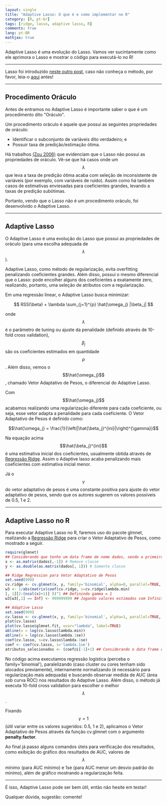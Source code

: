 ```yaml
---
layout: single
title: "Adaptive Lasso: O que é e como implementar no R"
category: [R, pt-br]
tags: [ridge, lasso, adaptive lasso, R]
comments: true
lang: pt-BR
mathjax: true
---
```


Adaptive Lasso é uma evolução do Lasso. Vamos ver sucintamente como ele aprimora o Lasso e mostrar o código para executá-lo no R!

---

Lasso foi introduzido <a href='http://ricardoscr.github.io/como-usar-ridge-e-lasso-no-r.html'>neste outro post</a>, caso não conheça o método, por favor, leia-o <a href='http://ricardoscr.github.io/como-usar-ridge-e-lasso-no-r.html'>aqui</a> antes!

<script src="https://cdn.mathjax.org/mathjax/latest/MathJax.js?config=TeX-AMS-MML_HTMLorMML" type="text/javascript"></script>

---

## Procedimento Oráculo

Antes de entramos no Adaptive Lasso é importante saber o que é um procedimento dito "Oráculo".

Um procedimento oráculo é aquele que possui as seguintes propriedades de oráculo:

- Identificar o subconjunto de variáveis dito verdadeiro; e
- Possuir taxa de predição/estimação ótima.

Há trabalhos <a href='http://pages.cs.wisc.edu/~shao/stat992/zou2006.pdf'>(Zou 2006)</a> que evidenciam que o Lasso não possui as propriedades de oráculo. Vê-se que há casos onde um $$\lambda$$ que leva a taxa de predição ótima acaba com seleção de inconsistente de variáveis (por exemplo, com variáveis de ruído). Assim como há também casos de estimativas enviesadas para coeficientes grandes, levando a taxas de predição subótimas.

Portanto, vendo que o Lasso não é um procedimento oráculo, foi desenvolvido o Adaptive Lasso.

---

## Adaptive Lasso

O Adaptive Lasso é uma evolução do Lasso que possui as propriedades de oráculo (para uma escolha adequada de $$\lambda$$).

Adaptive Lasso, como método de regularização, evita overfitting penalizando coeficientes grandes. Além disso, possui o mesmo diferencial que o Lasso: pode encolher alguns dos coeficientes a exatamente zero, realizando, portanto, uma seleção de atributos com a regularização.

Em uma regressão linear, o Adaptive Lasso busca minimizar:

$$ RSS(\beta) + \lambda \sum_{j=1}^{p} \hat{\omega_j} |\beta_j| $$

onde $$\lambda$$ é o parâmetro de tuning ou ajuste da penalidade (definido através de 10-fold cross validation), $$\beta_j$$ são os coeficientes estimados em quantidade $$p$$. Além disso, vemos o $$\hat{\omega_j}$$, chamado Vetor Adaptativo de Pesos, o diferencial do Adaptive Lasso.

Com $$\hat{\omega_j}$$ acabamos realizando uma regularização diferente para cada coeficiente, ou seja, esse vetor adapta a penalidade para cada coeficiente. O Vetor Adaptativo de Pesos é definido como:

$$\hat{\omega_j} = \frac{1}{\left(|\hat{\beta_j}^{ini}|\right)^{\gamma}}$$

Na equação acima $$\hat{\beta_j}^{ini}$$ é uma estimativa inicial dos coeficientes, usualmente obtida através de <a href='http://ricardoscr.github.io/como-usar-ridge-e-lasso-no-r.html'>Regressão Ridge</a>. Assim o Adaptive lasso acaba penalizando mais coeficientes com estimativa inicial menor. 

Já o $$\gamma$$ do vetor adaptativo de pesos é uma constante positiva para ajuste do vetor adaptativo de pesos, sendo que os autores sugerem os valores possíveis de 0.5, 1 e 2.

---

## Adaptive Lasso no R

Para executar Adaptive Lasso no R, faremos uso do pacote glmnet, realizando a <a href='http://ricardoscr.github.io/como-usar-ridge-e-lasso-no-r.html'>Regressão Ridge</a> para criar o Vetor Adaptativo de Pesos, como mostrado a seguir.

```R
require(glmnet)
## Considerando que tenho um data frame de nome dados, sendo a primeira coluna a classe
x <- as.matrix(dados[,-1]) # Remove classe
y <- as.double(as.matrix(dados[, 1])) # Somente classe

## Ridge Regression para Vetor Adaptativo de Pesos
set.seed(999)
cv.ridge <- cv.glmnet(x, y, family='binomial', alpha=0, parallel=TRUE, standardize=TRUE)
w3 <- 1/abs(matrix(coef(cv.ridge, s=cv.ridge$lambda.min)
[, 1][2:(ncol(x)+1)] ))^1 ## Definindo gamma = 1
w3[w3[,1] == Inf] <- 999999999 ## Jogando valores estimados com Infinito para 999999999

## Adaptive Lasso
set.seed(999)
cv.lasso <- cv.glmnet(x, y, family='binomial', alpha=1, parallel=TRUE, standardize=TRUE, type.measure='auc', penalty.factor=w3)
plot(cv.lasso)
plot(cv.lasso$glmnet.fit, xvar="lambda", label=TRUE)
abline(v = log(cv.lasso$lambda.min))
abline(v = log(cv.lasso$lambda.1se))
coef(cv.lasso, s=cv.lasso$lambda.1se)
coef <- coef(cv.lasso, s='lambda.1se')
atributos_selecionados <- (coef@i[-1]+1) ## Considerando o data frame dados como mostrado no início
```

No código acima executamos regressão logística (perceba o family='binomial'), paralelizando (caso cluster ou cores tenham sido alocados previamente), internamente normalizando (é necessário para regularização mais adequada) e buscando observar medida de AUC (área sob curva ROC) nos resultados do Adaptive Lasso. Além disso, o método já executa 10-fold cross validation para escolher o melhor $$\lambda$$.

Fixando $$\gamma = 1$$ (útil variar entre os valores sugeridos: 0.5, 1 e 2), aplicamos o Vetor Adaptativo de Pesos através da função cv.glmnet com o argumento **penalty.factor**.

Ao final já passo alguns comandos úteis para verificação dos resultados, como exibição do gráfico dos resultados de AUC, valores de $$\lambda$$ mínimo (para AUC mínimo) e 1se (para AUC menor um desvio padrão do mínimo), além de gráfico mostrando a regularização feita.

---

É isso, Adaptive Lasso pode ser bem útil, então não hesite em testar!

Qualquer dúvida, sugestão: comente!
